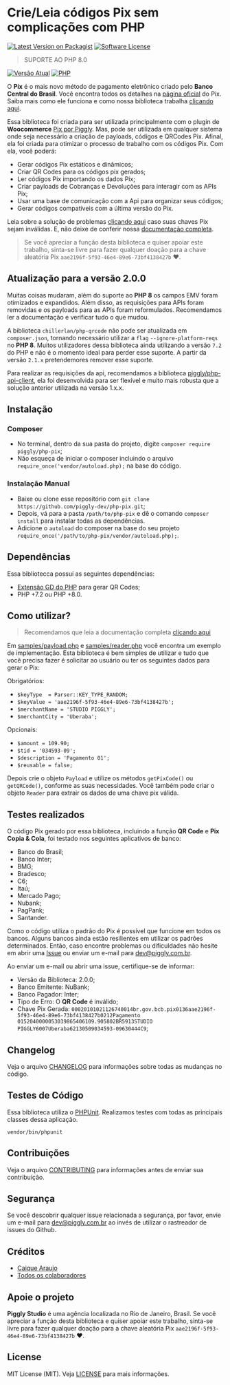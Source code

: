 # Crie/Leia códigos Pix sem complicações com PHP

[![Latest Version on Packagist](https://img.shields.io/packagist/v/piggly/php-pix.svg?style=flat-square)](https://packagist.org/packages/piggly/php-pix) [![Software License](https://img.shields.io/badge/license-MIT-brightgreen.svg?style=flat-square)](LICENSE) 

> SUPORTE AO PHP 8.0

[![Versão Atual](https://img.shields.io/badge/version-2.x.x-green?style=flat-square)](#) [![PHP](https://img.shields.io/packagist/php-v/piggly/php-pix?style=flat-square)](#)

O **Pix** é o mais novo método de pagamento eletrônico criado pelo **Banco Central do Brasil**. Você encontra todos os detalhes na [página oficial](https://www.bcb.gov.br/estabilidadefinanceira/pix) do Pix. Saiba mais como ele funciona e como nossa biblioteca trabalha [clicando aqui](https://github.com/piggly-dev/php-pix/wiki/04.-Pix).

Essa biblioteca foi criada para ser utilizada principalmente com o plugin de **Woocommerce** [Pix por Piggly](https://wordpress.org/plugins/pix-por-piggly/). Mas, pode ser utilizada em qualquer sistema onde seja necessário a criação de payloads, códigos e QRCodes Pix. Afinal, ela foi criada para otimizar o processo de trabalho com os códigos Pix. Com ela, você poderá:

* Gerar códigos Pix estáticos e dinâmicos;
* Criar QR Codes para os códigos pix gerados;
* Ler códigos Pix importando os dados Pix;
* Criar payloads de Cobranças e Devoluções para interagir com as APIs Pix;
* Usar uma base de comunicação com a Api para organizar seus códigos;
* Gerar códigos compatíveis com a última versão do Pix.

Leia sobre a solução de problemas [clicando aqui](https://github.com/piggly-dev/php-pix/wiki/09.-Solu%C3%A7%C3%A3o-de-Problemas) caso suas chaves Pix sejam inválidas. E, não deixe de conferir nossa [documentação completa](https://github.com/piggly-dev/php-pix/wiki).

> Se você apreciar a função desta biblioteca e quiser apoiar este trabalho, sinta-se livre para fazer qualquer doação para a chave aleatória Pix `aae2196f-5f93-46e4-89e6-73bf4138427b` ❤.

## Atualização para a versão 2.0.0

Muitas coisas mudaram, além do suporte ao **PHP 8** os campos EMV foram otimizados e expandidos. Além disso, as requisições para APIs foram removidas e os payloads para as APIs foram reformulados. Recomendamos ler a documentação e verificar tudo o que mudou.

A biblioteca `chillerlan/php-qrcode` não pode ser atualizada em `composer.json`, tornando necessário utilizar a `flag` `--ignore-platform-reqs` no **PHP 8**. Muitos utilizadores dessa biblioteca ainda utilizando a versão `7.2` do PHP e não é o momento ideal para perder esse suporte. A partir da versão `2.1.x` pretendemores remover esse suporte.

Para realizar as requisições da api, recomendamos a biblioteca [piggly/php-api-client](https://github.com/piggly-dev/php-api-client), ela foi desenvolvida para ser flexível e muito mais robusta que a solução anterior utilizada na versão 1.x.x.

## Instalação

### Composer

* No terminal, dentro da sua pasta do projeto, digite `composer require piggly/php-pix`;
* Não esqueça de iniciar o composer incluindo o arquivo `require_once('vendor/autoload.php);` na base do código.

### Instalação Manual

* Baixe ou clone esse repositório com `git clone https://github.com/piggly-dev/php-pix.git`;
* Depois, vá para a pasta `/path/to/php-pix` e dê o comando `composer install` para instalar todas as dependências.
* Adicione o `autoload` do composer na base do seu projeto `require_once('/path/to/php-pix/vendor/autoload.php);`.

## Dependências

Essa bibliotecca possuí as seguintes dependências:

* [Extensão GD do PHP](https://www.php.net/manual/pt_BR/book.image.php) para gerar QR Codes;
* PHP +7.2 ou PHP +8.0.

## Como utilizar?

> Recomendamos que leia a documentação completa [clicando aqui](https://github.com/piggly-dev/php-pix/wiki)

Em [samples/payload.php](samples/payload.php) e [samples/reader.php](samples/reader.php) você encontra um exemplo de implementação. Esta biblioteca é bem simples de utilizar e tudo que você precisa fazer é solicitar ao usuário ou ter os seguintes dados para gerar o Pix:

Obrigatórios:

* `$keyType  = Parser::KEY_TYPE_RANDOM;`
* `$keyValue = 'aae2196f-5f93-46e4-89e6-73bf4138427b';`
* `$merchantName = 'STUDIO PIGGLY';`
* `$merchantCity = 'Uberaba';`

Opcionais:

* `$amount = 109.90;`
* `$tid = '034593-09';`
* `$description = 'Pagamento 01';`
* `$reusable = false;`

Depois crie o objeto `Payload` e utilize os métodos `getPixCode()` ou `getQRCode()`, conforme as suas necessidades. Você também pode criar o objeto `Reader` para extrair os dados de uma chave pix válida.

## Testes realizados

O código Pix gerado por essa biblioteca, incluindo a função **QR Code** e **Pix Copia & Cola**, foi testado nos seguintes aplicativos de banco:

* Banco do Brasil;
* Banco Inter;
* BMG;
* Bradesco;
* C6;
* Itaú;
* Mercado Pago;
* Nubank;
* PagPank;
* Santander.

Como o código utiliza o padrão do Pix é possível que funcione em todos os bancos. Alguns bancos ainda estão resilientes em utilizar os padrões determinados. Então, caso encontre problemas ou dificuldades não hesite em abrir uma [Issue](https://github.com/piggly-dev/php-pix/issues) ou enviar um e-mail para [dev@piggly.com.br](mailto:dev@piggly.com.br).

Ao enviar um e-mail ou abrir uma issue, certifique-se de informar:

* Versão da Biblioteca: 2.0.0;
* Banco Emitente: NuBank;
* Banco Pagador: Inter;
* Tipo de Erro: O **QR Code** é inválido;
* Chave Pix Gerada: `00020101021126740014br.gov.bcb.pix0136aae2196f-5f93-46e4-89e6-73bf4138427b0212Pagamento 0152040000053039865406109.905802BR5913STUDIO PIGGLY6007Uberaba62130509034593-09630444C9`;

## Changelog

Veja o arquivo [CHANGELOG](CHANGELOG.md) para informações sobre todas as mudanças no código.

## Testes de Código

Essa biblioteca utiliza o [PHPUnit](https://phpunit.de/). Realizamos testes com todas as principais classes dessa aplicação.

```
vendor/bin/phpunit
```

## Contribuições

Veja o arquivo [CONTRIBUTING](CONTRIBUTING.md) para informações antes de enviar sua contribuição.

## Segurança

Se você descobrir qualquer issue relacionada a segurança, por favor, envie um e-mail para [dev@piggly.com.br](mailto:dev@piggly.com.br) ao invés de utilizar o rastreador de issues do Github.

## Créditos

- [Caique Araujo](https://github.com/caiquearaujo)
- [Todos os colaboradores](../../contributors)

## Apoie o projeto

**Piggly Studio** é uma agência localizada no Rio de Janeiro, Brasil. Se você apreciar a função desta biblioteca e quiser apoiar este trabalho, sinta-se livre para fazer qualquer doação para a chave aleatória Pix `aae2196f-5f93-46e4-89e6-73bf4138427b` ❤.

## License

MIT License (MIT). Veja [LICENSE](LICENSE) para mais informações.